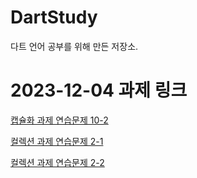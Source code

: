 # DartStudy

다트 언어 공부를 위해 만든 저장소.
<h1>2023-12-04 과제 링크</h1>
<a target=_blank href="https://github.com/RyuCSY/DartStudy/tree/master/lib/12_04/encapsulation/homework"> 캡슐화 과제 연습문제 10-2</a> <p>


<a target="_blank" href="https://github.com/RyuCSY/DartStudy/blob/master/lib/12_04/homework/collection/mission.dart"> 컬렉션 과제 연습문제 2-1</a> <p>

<a target="_blank" href="https://github.com/RyuCSY/DartStudy/blob/master/lib/12_04/homework/collection/person.dart"> 컬렉션 과제 연습문제 2-2</a> <p>

